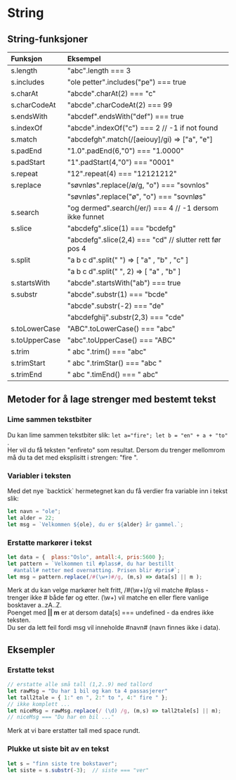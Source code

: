 # String

## String-funksjoner

| Funksjon | Eksempel |
| :--- | :--- |
| s.length | "abc".length === 3 |
| s.includes | "ole petter".includes\("pe"\) === true |
| s.charAt | "abcde".charAt\(2\) === "c" |
| s.charCodeAt | "abcde".charCodeAt\(2\) === 99 |
| s.endsWith | "abcdef".endsWith\("def"\) === true |
| s.indexOf | "abcde".indexOf\("c"\) === 2    // -1 if not found |
| s.match | "abcdefgh".match\(/\[aeiouy\]/gi\) =&gt; \["a", "e"\] |
| s.padEnd | "1.0".padEnd\(6,"0"\) === "1.0000" |
| s.padStart | "1".padStart\(4,"0"\) === "0001" |
| s.repeat | "12".repeat\(4\) === "12121212" |
| s.replace | "søvnløs".replace\(/ø/g, "o"\) === "sovnlos" |
|  | "søvnløs".replace\("ø", "o"\) === "sovnløs" |
| s.search | "og dermed".search\(/er/\) === 4  // -1 dersom ikke funnet |
| s.slice | "abcdefg".slice\(1\) === "bcdefg" |
|  | "abcdefg".slice\(2,4\) === "cd"  // slutter rett før pos 4 |
| s.split | "a b c d".split\(" "\) =&gt; \[ "a" , "b" , "c" \]  |
|  | "a b c d".split\(" ", 2\) =&gt; \[ "a" , "b" \]  |
| s.startsWith | "abcde".startsWith\("ab"\) === true |
| s.substr | "abcde".substr\(1\) === "bcde" |
|  | "abcde".substr\(-2\) === "de" |
|  | "abcdefghij".substr\(2,3\) === "cde" |
| s.toLowerCase | "ABC".toLowerCase\(\) === "abc" |
| s.toUpperCase | "abc".toUpperCase\(\) === "ABC" |
| s.trim | " abc ".trim\(\) === "abc" |
| s.trimStart | " abc ".trimStar\(\) === "abc " |
| s.trimEnd | " abc ".timEnd\(\) === " abc" |

## Metoder for å lage strenger med bestemt tekst

### Lime sammen tekstbiter

Du kan lime sammen tekstbiter slik: `let a="fire"; let b = "en" + a + "to"` .  
Her vil du få teksten "enfireto" som resultat. Dersom du trenger mellomrom må du ta det med eksplisitt i strengen: "fire ".

### Variabler i teksten

Med det nye \`backtick\` hermetegnet kan du få verdier fra variable inn i tekst slik:

```javascript
let navn = "ole";
let alder = 22;
let msg = `Velkommen ${ole}, du er ${alder} år gammel.`;
```

### Erstatte markører i tekst

```javascript
let data = {  plass:"Oslo", antall:4, pris:5600 };
let pattern = `Velkommen til #plass#, du har bestillt
  #antall# netter med overnatting. Prisen blir #pris#`;
let msg = pattern.replace(/#(\w+)#/g, (m,s) => data[s] || m );
```

Merk at du kan velge markører helt fritt, /\#\(\w+\)/g vil matche \#plass - trenger ikke \# både før og etter. \(\w+\) vil matche en eller flere vanlige bosktaver a..zA..Z.  
Poenget med   **\|\| m**  er at dersom data\[s\] === undefined -  da endres ikke teksten.  
Du ser da lett feil fordi msg vil inneholde \#navn\# \(navn finnes ikke i data\).

## Eksempler

### Erstatte tekst

```javascript
// erstatte alle små tall (1,2..9) med tallord
let rawMsg = "Du har 1 bil og kan ta 4 passasjerer"
let tall2tale = { 1:" en ", 2:" to ", 4:" fire " };  
// ikke komplett ...
let niceMsg = rawMsg.replace(/ (\d) /g, (m,s) => tall2tale[s] || m);
// niceMsg === "Du har en bil ..."
```

Merk at vi bare erstatter tall med space rundt.

### Plukke ut siste bit av en tekst

```javascript
let s = "finn siste tre bokstaver";
let siste = s.substr(-3);  // siste === "ver"
```

